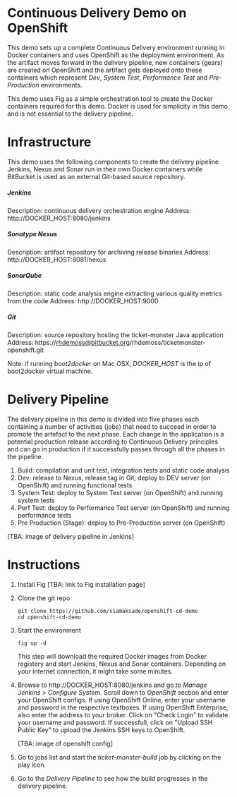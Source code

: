 Continuous Delivery Demo on OpenShift
=================

This demo sets up a complete Continuous Delivery environment running in Docker containers and uses OpenShift as the deployment environment. As the artifact moves forward in the delivery pipeline, new containers (gears) are created on OpenShift and the artifact gets deployed onto these containers which represent _Dev_, _System Test_, _Performance Test_ and _Pre-Production_ environments. 

This demo uses Fig as a simple orchestration tool to create the Docker containers required for this demo. Docker is used for simplicity in this demo and is not essential to the delivery pipeline.

Infrastructure
======
This demo uses the following components to create the delivery pipeline. Jenkins, Nexus and Sonar run in their own Docker containers while BitBucket is used as an external Git-based source repository.

##### Jenkins
Description: continuous delivery orchestration engine
Address: http://DOCKER_HOST:8080/jenkins

##### Sonatype Nexus
Description: artifact repository for archiving release binaries
Address: http://DOCKER_HOST:8081/nexus


##### SonarQube
Description: static code analysis engine extracting various quality metrics from the code
Address: http://DOCKER_HOST:9000

##### Git
Description: source repository hosting the ticket-monster Java application
Address: https://rhdemoss@bitbucket.org/rhdemoss/ticketmonster-openshift.git

Note: if running _boot2docker_ on Mac OSX, _DOCKER_HOST_ is the ip of boot2docker virtual machine. 



Delivery Pipeline
=================
The delivery pipeline in this demo is divided into five phases each containing a number of activities (jobs) that need to succeed in order to promote the artefact to the next phase. Each change in the application is a potential production release according to Continuous Delivery principles and can go in production if it successfully passes through all the phases in the pipeline.

1. Build: compilation and unit test, integration tests and static code analysis
2. Dev: release to Nexus, release tag in Git, deploy to DEV server (on OpenShift) and running functional tests
3. System Test: deploy to System Test server (on OpenShift) and running system tests
4. Perf Test: deploy to Performance Test server (on OpenShift) and running performance tests
5. Pre Production (Stage): deploy to Pre-Production server (on OpenShift)

[TBA: image of delivery pipeline in Jenkins]

Instructions
============
1. Install Fig
[TBA: link to Fig installation page]

2. Clone the git repo

   ```
   git clone https://github.com/siamaksade/openshift-cd-demo
   cd openshift-cd-demo
   ```

3. Start the environment
   ```
   fig up -d
   ```
   This step will download the required Docker images from Docker registery and start Jenkins, Nexus and Sonar containers. Depending on your internet connection, it might take some minutes.

4. Browse to http://DOCKER_HOST:8080/jenkins and go to _Manage Jenkins > Configure System_. Scroll down to _OpenShift_ section and enter your OpenShift configs. If using OpenShift Online, enter your username and password in the respective textboxes. If using OpenShift Enterprise, also enter the address to your broker. Click on "Check Login" to validate your username and password. If successfull, click on "Upload SSH Public Key" to upload the Jenkins SSH keys to OpenShift.

   [TBA: image of openshift config]

5. Go to jobs list and start the _ticket-monster-build_ job by clicking on the play icon.

6. Go to the _Delivery Pipeline_ to see how the build progresses in the delivery pipeline.


